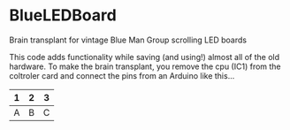 # BlueLEDBoard
Brain transplant for vintage Blue Man Group scrolling LED boards

This code adds functionality while saving (and using!) almost all of the old hardware. To make the brain transplant, 
you remove the cpu (IC1) from the coltroler card and connect the pins from an Arduino like this...

1|2|3
-|-|-
A|B|C
